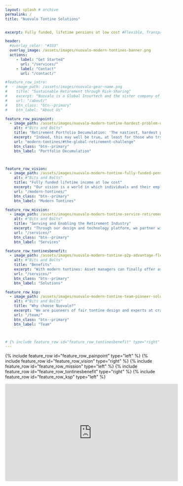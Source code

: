```yaml
---
layout: splash # archive
permalink: /
title: "Nuovalo Tontine Solutions"


excerpt: Fully funded, lifetime pensions at low cost #Flexible, Transparent, Efficient Retirement Pools

header:
  #overlay_color: "#333"
  overlay_image: /assets/images/nuovalo-modern-tontines-banner.png
  actions:
     - label: "Get Started"
       url: "/services/"
     - label: "Contact"
       url: "/contact/"

#feature_row_intro:
#  - image_path: /assets/images/nuovalo-gear-name.png
#    title: "Sustainable Retirement through Risk-Sharing"
#    excerpt: "Nuovalo is a Global Insurtech and the sister company of [**Nuova Longevità Research**](https://www.nuovalongevita.com/), the leading pioneer of **Modern Tontines** research and engineering"
#    url: "/about/"
#    btn_class: "btn--primary"
#    btn_label: "About Us"

feature_row_painpoint:
  - image_path: /assets/images/nuovalo-modern-tontine-hardest-problem-decumulation.png #svg #service.png
    alt: #"Bits and Bolts"
    title: "Retirement Portfolio Decumulation: 'The nastiest, hardest problem in finance' - Bill Sharpe"
    excerpt: "Indeed, this may well be true… at least for those who try to manage longevity risk on their own.  But by pooling their risk with others, people can greatly diversify and reduce this risk.  In fact, risk pooling is so effective that it can facilitate the virtual assurance of lifetime income for everyone.  Not only that, but it also allows individuals to achieve significantly higher levels of retirement income."
    url: "modern-tontines/#the-global-retirement-challenge"
    btn_class: "btn--primary"
    btn_label: "Portfolio Decumulation"



feature_row_vision:
  - image_path: /assets/images/nuovalo-modern-tontine-fully-funded-pension-low-cost.png
    alt: #"Bits and Bolts"
    title: "Fully funded lifetime income at low cost"
    excerpt: "Our vision is a world in which individuals and their employers can save into assured, flexible, and efficient retirement schemes."
    url: "/modern-tontines/"
    btn_class: "btn--primary"
    btn_label: "Modern Tontines"

feature_row_mission:
  - image_path: /assets/images/nuovalo-modern-tontine-service-retirement-industry.png
    alt: #"Bits and Bolts"
    title: "Serving and Enabling the Retirement Industry"
    excerpt: "Through our design and technology platform, we partner with pension plan sponsors and financial services firms to enable the efficient development and delivery of longevity risk-pooled retirement income products."
    url: "/services/"
    btn_class: "btn--primary"
    btn_label: "Services"

feature_row_tontinesbenefit:
  - image_path: /assets/images/nuovalo-modern-tontine-p2p-advantage-flexibility.png
    alt: #"Bits and Bolts"
    title: "Benefits"
    excerpt: "With modern tontines: Asset managers can finally offer assured lifetime income solutions, Insurers can offer lifetime income with significantly reduced capital requirements, Pension plans can offer lifetime income with greater flexibility and transparency, and Advisors gain access to a lifetime income solution that allows them to continue advising on the underlying assets."
    url: "/services/"
    btn_class: "btn--primary"
    btn_label: "Solutions"

feature_row_ksp:
  - image_path: /assets/images/nuovalo-modern-tontine-team-pioneer-solution.png
    alt: #"Bits and Bolts"
    title: "Why choose Nuovalo?"
    excerpt: "We are pioneers of fair tontine design and experts at crafting bespoke solutions for our clients. We are building a world-class technology platform that will allow financial services firms to deliver innovative new solutions to their clients."
    url: "/team/"
    btn_class: "btn--primary"
    btn_label: "Team"



# {% include feature_row id="feature_row_tontinesbenefit" type="right" %}
---
```


{% include feature_row id="feature_row_painpoint" type="left" %}
{% include feature_row id="feature_row_vision" type="right" %}
{% include feature_row id="feature_row_mission" type="left" %}
{% include feature_row id="feature_row_tontinesbenefit" type="right" %}
{% include feature_row id="feature_row_ksp" type="left" %}


<iframe width="560" height="315" src="https://www.youtube.com/embed/KMwsw3Pq8rs" frameborder="0" allow="accelerometer; autoplay; clipboard-write; encrypted-media; gyroscope; picture-in-picture" allowfullscreen></iframe>   
<br>

